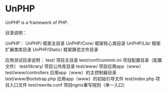 UnPHP
=====

UnPHP is a framework of PHP.


目录说明：

UnPHP：
UnPHP/                 框架主目录
UnPHP/Core/            框架核心类目录
UnPHP/Lib/             框架扩展类库目录
UnPHP/Static/          框架静态文件目录


应用测试目录说明：
test/                   项目主目录
test/conf/commin.ini    项目配置目录（配置文件）
test/library/           项目公共库目录
test/www/               项目应用app（www）
test/www/controllers    应用app（www）的主控制器目录
test/www/Bootstrap.php  应用app（www）的初始引导文件
test/index.php          项目入口文件
test/rewrite.conf       项目nginx重写规则（单一入口）
